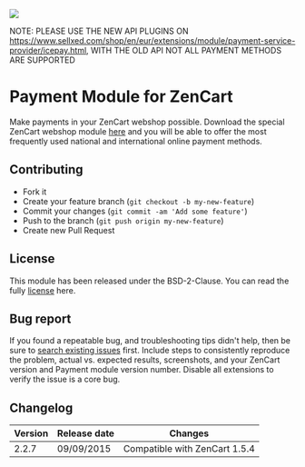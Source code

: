 ![](https://icepay.com/app/themes/icepay/dist/images/logos/logo_icepay.svg)

NOTE: PLEASE USE THE NEW API PLUGINS ON https://www.sellxed.com/shop/en/eur/extensions/module/payment-service-provider/icepay.html, WITH THE OLD API NOT ALL PAYMENT METHODS ARE SUPPORTED

# Payment Module for ZenCart

Make payments in your ZenCart webshop possible. Download the special ZenCart webshop module [here](https://github.com/icepay/ZenCart/releases) and you will be able to offer the most frequently used national and international online payment methods.

## Contributing ##

* Fork it
* Create your feature branch (`git checkout -b my-new-feature`)
* Commit your changes (`git commit -am 'Add some feature'`)
* Push to the branch (`git push origin my-new-feature`)
* Create new Pull Request

## License ##

This module has been released under the BSD-2-Clause. You can read the fully [license](https://github.com/icepay/ZenCart/blob/master/LICENSE) here.

## Bug report ##

If you found a repeatable bug, and troubleshooting tips didn't help, then be sure to [search existing issues](https://github.com/icepay/zencart/issues) first. Include steps to consistently reproduce the problem, actual vs. expected results, screenshots, and your ZenCart version and Payment module version number. Disable all extensions to verify the issue is a core bug.

## Changelog ##

Version | Release date | Changes
------- | ------------ | -------
2.2.7   | 09/09/2015   | Compatible with ZenCart 1.5.4
